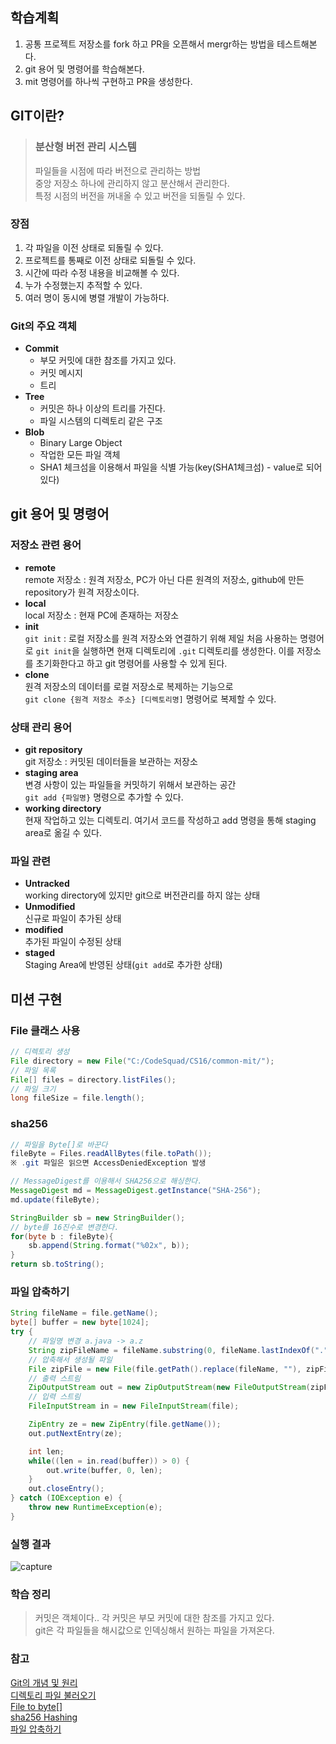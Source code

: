 ## 학습계획
1. 공통 프로젝트 저장소를 fork 하고 PR을 오픈해서 mergr하는 방법을 테스트해본다.
2. git 용어 및 명령어를 학습해본다.
3. mit 명령어를 하나씩 구현하고 PR을 생성한다.
## GIT이란?
> ### 분산형 버전 관리 시스템
> 파일들을 시점에 따라 버전으로 관리하는 방법  
> 중앙 저장소 하나에 관리하지 않고 분산해서 관리한다.  
> 특정 시점의 버전을 꺼내올 수 있고 버전을 되돌릴 수 있다.
### 장점
1. 각 파일을 이전 상태로 되돌릴 수 있다.
2. 프로젝트를 통째로 이전 상태로 되돌릴 수 있다.
3. 시간에 따라 수정 내용을 비교해볼 수 있다.
4. 누가 수정했는지 추적할 수 있다.
5. 여러 명이 동시에 병렬 개발이 가능하다.
### Git의 주요 객체
- **Commit**
  - 부모 커밋에 대한 참조를 가지고 있다.
  - 커밋 메시지
  - 트리
- **Tree**
  - 커밋은 하나 이상의 트리를 가진다.
  - 파일 시스템의 디렉토리 같은 구조
- **Blob**
  - Binary Large Object
  - 작업한 모든 파일 객체
  - SHA1 체크섬을 이용해서 파일을 식별 가능(key(SHA1체크섬) - value로 되어 있다)

## git 용어 및 명령어
### 저장소 관련 용어
- **remote**  
  remote 저장소 : 원격 저장소, PC가 아닌 다른 원격의 저장소, github에 만든 repository가 원격 저장소이다.
- **local**  
  local 저장소 : 현재 PC에 존재하는 저장소
- **init**  
  `git init` : 로컬 저장소를 원격 저장소와 연결하기 위해 제일 처음 사용하는 명령어로 `git init`을 실행하면 현재
  디렉토리에 `.git` 디렉토리를 생성한다. 이를 저장소를 초기화한다고 하고 git 명령어를 사용할 수 있게 된다.
- **clone**  
  원격 저장소의 데이터를 로컬 저장소로 복제하는 기능으로  
  `git clone {원격 저장소 주소} [디렉토리명]` 명령어로 복제할 수 있다.
### 상태 관리 용어
- **git repository**  
git 저장소 : 커밋된 데이터들을 보관하는 저장소
- **staging area**  
변경 사항이 있는 파일들을 커밋하기 위해서 보관하는 공간  
`git add {파일명}` 명령으로 추가할 수 있다.  
- **working directory**  
현재 작업하고 있는 디렉토리. 여기서 코드를 작성하고 add 명령을 통해 staging area로 옮길 수 있다.  
### 파일 관련
- **Untracked**  
working directory에 있지만 git으로 버전관리를 하지 않는 상태  
- **Unmodified**  
신규로 파일이 추가된 상태  
- **modified**  
추가된 파일이 수정된 상태  
- **staged**  
Staging Area에 반영된 상태(`git add`로 추가한 상태)

## 미션 구현
### File 클래스 사용
```java
// 디렉토리 생성
File directory = new File("C:/CodeSquad/CS16/common-mit/");
// 파일 목록
File[] files = directory.listFiles();
// 파일 크기
long fileSize = file.length();
```
### sha256
```java
// 파일을 Byte[]로 바꾼다
fileByte = Files.readAllBytes(file.toPath());
※ .git 파일은 읽으면 AccessDeniedException 발생

// MessageDigest를 이용해서 SHA256으로 해싱한다.
MessageDigest md = MessageDigest.getInstance("SHA-256");
md.update(fileByte);

StringBuilder sb = new StringBuilder();
// byte를 16진수로 변경한다.
for(byte b : fileByte){
    sb.append(String.format("%02x", b));
}
return sb.toString();
```
### 파일 압축하기
```java
String fileName = file.getName();
byte[] buffer = new byte[1024];
try {
    // 파일명 변경 a.java -> a.z
    String zipFileName = fileName.substring(0, fileName.lastIndexOf(".")) + ".z";
    // 압축해서 생성될 파일
    File zipFile = new File(file.getPath().replace(fileName, ""), zipFileName);
    // 출력 스트림
    ZipOutputStream out = new ZipOutputStream(new FileOutputStream(zipFile));
    // 입력 스트림
    FileInputStream in = new FileInputStream(file);

    ZipEntry ze = new ZipEntry(file.getName());
    out.putNextEntry(ze);

    int len;
    while((len = in.read(buffer)) > 0) {
        out.write(buffer, 0, len);
    }
    out.closeEntry();
} catch (IOException e) {
    throw new RuntimeException(e);
}
```
### 실행 결과
![capture](https://user-images.githubusercontent.com/57559288/221610448-f9505e33-3e2b-48c2-bc01-554d09921ec4.png)

### 학습 정리
> 커밋은 객체이다.. 각 커밋은 부모 커밋에 대한 참조를 가지고 있다.  
> git은 각 파일들을 해시값으로 인덱싱해서 원하는 파일을 가져온다.

### 참고
[Git의 개념 및 원리](https://inpa.tistory.com/entry/GIT-%E2%9A%A1%EF%B8%8F-%EA%B0%9C%EB%85%90-%EC%9B%90%EB%A6%AC-%EC%89%BD%EA%B2%8C%EC%9D%B4%ED%95%B4)  
[디렉토리 파일 불러오기](https://mine-it-record.tistory.com/432)  
[File to byte[]](https://blog.naver.com/PostView.naver?blogId=hj_kim97&logNo=222309453794&redirect=Dlog&widgetTypeCall=true&directAccess=false)  
[sha256 Hashing](https://needjarvis.tistory.com/251)  
[파일 압축하기](https://kitty-geno.tistory.com/170)